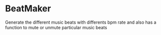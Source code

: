 # BeatMaker
Generate the different music beats with differents bpm rate and also has a function to mute or unmute particular music beats
